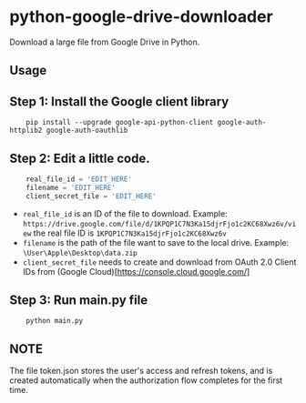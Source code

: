 # python-google-drive-downloader
Download a large file from Google Drive in Python.

## Usage
## Step 1: Install the Google client library
```shell
    pip install --upgrade google-api-python-client google-auth-httplib2 google-auth-oauthlib
```
## Step 2: Edit a little code.
```python
    real_file_id = 'EDIT_HERE'
    filename = 'EDIT_HERE'
    client_secret_file = 'EDIT_HERE'
````
- `real_file_id` is an ID of the file to download. Example: `https://drive.google.com/file/d/1KPQP1C7N3Ka15djrFjo1c2KC68Xwz6v/view` the real file ID is `1KPQP1C7N3Ka15djrFjo1c2KC68Xwz6v`
- `filename` is the path of the file want to save to the local drive. Example: `\User\Apple\Desktop\data.zip`
- `client_secret_file` needs to create and download from OAuth 2.0 Client IDs from (Google Cloud)[https://console.cloud.google.com/]

## Step 3: Run main.py file
```shell
    python main.py
```

## NOTE
The file token.json stores the user's access and refresh tokens, and is created automatically when the authorization flow completes for the first time.